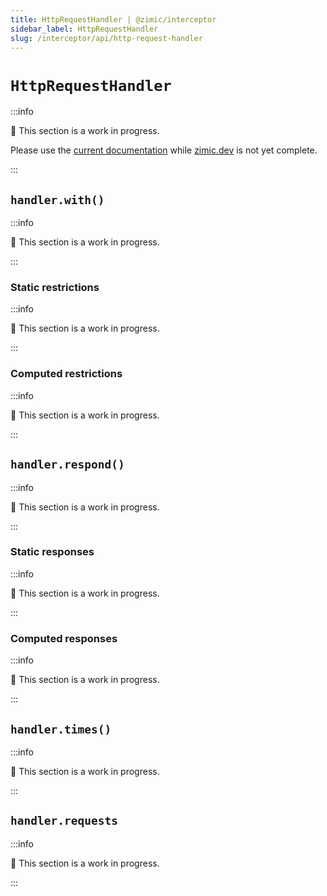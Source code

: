 ```yaml
---
title: HttpRequestHandler | @zimic/interceptor
sidebar_label: HttpRequestHandler
slug: /interceptor/api/http-request-handler
---
```


# `HttpRequestHandler`

:::info

🚧 This section is a work in progress.

Please use the [current documentation](https://github.com/zimicjs/zimic/wiki) while [zimic.dev](/) is not yet complete.

:::

## `handler.with()`

:::info

🚧 This section is a work in progress.

:::

### Static restrictions

:::info

🚧 This section is a work in progress.

:::

### Computed restrictions

:::info

🚧 This section is a work in progress.

:::

## `handler.respond()`

:::info

🚧 This section is a work in progress.

:::

### Static responses

:::info

🚧 This section is a work in progress.

:::

### Computed responses

:::info

🚧 This section is a work in progress.

:::

## `handler.times()`

:::info

🚧 This section is a work in progress.

:::

## `handler.requests`

:::info

🚧 This section is a work in progress.

:::
